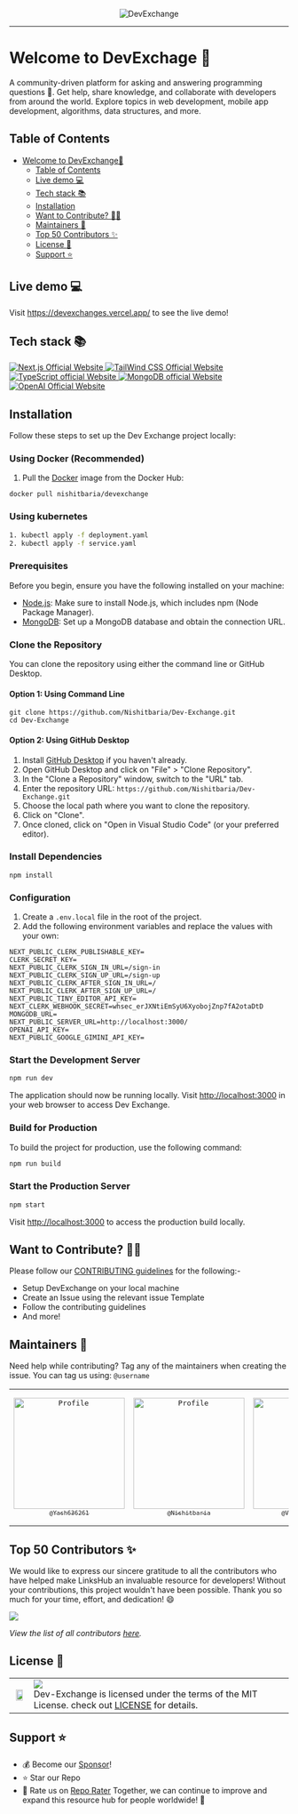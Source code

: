 <article align="center">

![DevExchange](https://github.com/Nishitbaria/Dev-Exchange/assets/85815172/f5333bca-01a9-4545-b75e-32a3f2844602)

</article>

<hr>

<a name="welcome"></a>

# Welcome to DevExchage 👋

A community-driven platform for asking and answering programming questions 💙. Get help, share knowledge, and collaborate with developers from around the world. Explore topics in web development, mobile app development, algorithms, data structures, and more.

## Table of Contents

- [Welcome to DevExchange👋](#welcome)
  - [Table of Contents](#table-of-contents)
  - [Live demo 💻](#live-demo-)
  - [Tech stack 📚](#tech-stack-)
  - [Installation](#installation)
  - [Want to Contribute? 👩‍💻](#want-to-contribute-)
  - [Maintainers 🤝](#maintainers-)
  - [Top 50 Contributors ✨](#top-50-contributors-)
  - [License 📝](#license-)
  - [Support ⭐](#support-)

<a name="demo"></a>
## Live demo 💻

Visit https://devexchanges.vercel.app/ to see the live demo!

## Tech stack 📚

<p>
  <a href="https://nextjs.org/">
    <img src="https://img.shields.io/badge/Next.js-7c3aed?style=for-the-badge&logo=next.js&logoColor=white" alt="Next.js Official Website"/>
  </a>
  <a href="https://tailwindcss.com/">
    <img src="https://img.shields.io/badge/tailwind_css-7c3aed?style=for-the-badge&logo=tailwindcss&logoColor=white" alt="TailWind CSS Official Website"/>
  </a>
  <a href="https://www.typescriptlang.org/">
    <img src="https://img.shields.io/badge/typescript-7c3aed?style=for-the-badge&logo=typescript&logoColor=white" alt="TypeScript official Website"/>
  </a>
  <a href="https://www.mongodb.com/">
    <img src="https://img.shields.io/badge/MongoDB-7c3aed?style=for-the-badge&logo=mongodb&logoColor=white" alt="MongoDB official Website"/>
  </a>
  <a href="https://openai.com/">
    <img src="https://img.shields.io/badge/OpenAI-7c3aed?style=for-the-badge&logo=openai&logoColor=white" alt="OpenAI Official Website"/>
  </a>
</p>

## Installation

Follow these steps to set up the Dev Exchange project locally:

### Using Docker (Recommended)

1. Pull the [Docker](https://hub.docker.com/r/nishitbaria/devexchange) image from the Docker Hub:

```
docker pull nishitbaria/devexchange
```
### Using kubernetes
```bash
1. kubectl apply -f deployment.yaml
2. kubectl apply -f service.yaml

```

### Prerequisites

Before you begin, ensure you have the following installed on your machine:

- [Node.js](https://nodejs.org/): Make sure to install Node.js, which includes npm (Node Package Manager).
- [MongoDB](https://www.mongodb.com/): Set up a MongoDB database and obtain the connection URL.

### Clone the Repository

You can clone the repository using either the command line or GitHub Desktop.

#### Option 1: Using Command Line

```
git clone https://github.com/Nishitbaria/Dev-Exchange.git
cd Dev-Exchange
```

#### Option 2: Using GitHub Desktop

1. Install [GitHub Desktop](https://desktop.github.com/) if you haven't already.
2. Open GitHub Desktop and click on "File" > "Clone Repository".
3. In the "Clone a Repository" window, switch to the "URL" tab.
4. Enter the repository URL: `https://github.com/Nishitbaria/Dev-Exchange.git`
5. Choose the local path where you want to clone the repository.
6. Click on "Clone".
7. Once cloned, click on "Open in Visual Studio Code" (or your preferred editor).

### Install Dependencies

```
npm install
```

### Configuration

1. Create a `.env.local` file in the root of the project.
2. Add the following environment variables and replace the values with your own:

```env
NEXT_PUBLIC_CLERK_PUBLISHABLE_KEY=
CLERK_SECRET_KEY=
NEXT_PUBLIC_CLERK_SIGN_IN_URL=/sign-in
NEXT_PUBLIC_CLERK_SIGN_UP_URL=/sign-up
NEXT_PUBLIC_CLERK_AFTER_SIGN_IN_URL=/
NEXT_PUBLIC_CLERK_AFTER_SIGN_UP_URL=/
NEXT_PUBLIC_TINY_EDITOR_API_KEY=
NEXT_CLERK_WEBHOOK_SECRET=whsec_erJXNtiEmSyU6XyobojZnp7fA2otaDtD
MONGODB_URL=
NEXT_PUBLIC_SERVER_URL=http://localhost:3000/
OPENAI_API_KEY=
NEXT_PUBLIC_GOOGLE_GIMINI_API_KEY=
```

### Start the Development Server

```bash
npm run dev
```

The application should now be running locally. Visit [http://localhost:3000](http://localhost:3000) in your web browser to access Dev Exchange.

### Build for Production

To build the project for production, use the following command:

```bash
npm run build
```

### Start the Production Server

```bash
npm start
```

Visit [http://localhost:3000](http://localhost:3000) to access the production build locally.

<a name="want-to-contribute"></a>

## Want to Contribute? 👩‍💻

Please follow our [CONTRIBUTING guidelines](https://github.com/Nishitbaria/Dev-Exchange/blob/main/CONTRIBUTING.md) for the following:-

- Setup DevExchange on your local machine
- Create an Issue using the relevant issue Template
- Follow the contributing guidelines
- And more!

## Maintainers 🤝

Need help while contributing? Tag any of the maintainers when creating the issue. You can tag us using: `@username`

<table style="border: none;">
<tr>
<td align="center" width="200"><pre><a href="https://github.com/Yash636261"><img src="https://avatars.githubusercontent.com/u/98970491?v=4" width="200" alt="Profile" /><br><sub>@Yash636261</sub></a></pre></td>
<td align="center" width="200"><pre><a href="https://github.com/Nishitbaria"><img src="https://avatars.githubusercontent.com/u/85815172?v=4" width="200" alt="Profile" /><br><sub>@Nishitbaria</sub></a></pre></td>
<td align="center" width="200"><pre><a href="https://github.com/VinayakVispute"><img src="https://avatars.githubusercontent.com/u/93467074?v=4" width="200" alt="Profile" /><br><sub>@VinayakVispute</sub></a>
<td align="center" width="200"><pre><a href="https://github.com/JayeshYadav99"><img src="https://avatars.githubusercontent.com/u/107855172?v=4" width="200" alt="Profile" /><br><sub>@JayeshYadav99</sub></a></pre></td>
</tr>
</table>

<a name="our-contributors"></a>

## Top 50 Contributors ✨

We would like to express our sincere gratitude to all the contributors who have helped make LinksHub an invaluable resource for developers! Without your contributions, this project wouldn't have been possible. Thank you so much for your time, effort, and dedication! 😄

<a href="https://github.com/Nishitbaria/Dev-Exchange/graphs/contributors">
  <img src="https://contrib.rocks/image?repo=Nishitbaria/Dev-Exchange" />
</a>

_View the list of all contributors [here](https://github.com/Nishitbaria/Dev-Exchange/graphs/contributors)._

## License 📝

<table>
  <tr>
     <td>
       <p align="center"> <img src="https://github.com/rupali-codes/LinksHub/assets/66154908/65ae0c03-9cad-47a6-80b8-23c91cd2ac4e" width="80%"></img>
    </td>
    <td> 
      <img src="https://img.shields.io/badge/License-MIT-yellow.svg"/> <br> 
Dev-Exchange is licensed under the terms of the MIT License. check out <a href="./LICENSE">LICENSE</a> for details. <img width=2300/>
    </td>
  </tr>
</table>

<a name="support"></a>

## Support ⭐

- 💰 Become our [Sponsor](https://github.com/sponsors/nishitbaria)!
- ⭐ Star our Repo 
- 🥇 Rate us on [Repo Rater](https://repo-rater.eddiehub.io/)
Together, we can continue to improve and expand this resource hub for people worldwide! 💪
